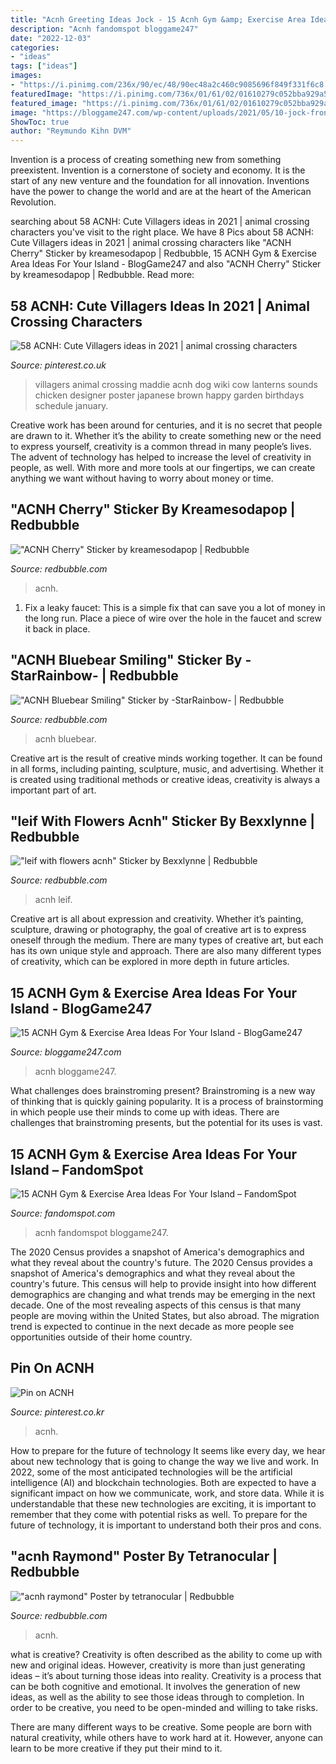 ```yaml
---
title: "Acnh Greeting Ideas Jock - 15 Acnh Gym &amp; Exercise Area Ideas For Your Island"
description: "Acnh fandomspot bloggame247"
date: "2022-12-03"
categories:
- "ideas"
tags: ["ideas"]
images:
- "https://i.pinimg.com/236x/90/ec/48/90ec48a2c460c9085696f849f331f6c8.jpg"
featuredImage: "https://i.pinimg.com/736x/01/61/02/01610279c052bba929a572cb3066fe4a.jpg"
featured_image: "https://i.pinimg.com/736x/01/61/02/01610279c052bba929a572cb3066fe4a.jpg"
image: "https://bloggame247.com/wp-content/uploads/2021/05/10-jock-front-yard-garden-area.jpg"
ShowToc: true
author: "Reymundo Kihn DVM"
---
```



Invention is a process of creating something new from something preexistent. Invention is a cornerstone of society and economy. It is the start of any new venture and the foundation for all innovation. Inventions have the power to change the world and are at the heart of the American Revolution.

	

		
searching about 58 ACNH: Cute Villagers ideas in 2021 | animal crossing characters you've visit to the right place. We have 8 Pics about 58 ACNH: Cute Villagers ideas in 2021 | animal crossing characters like &quot;ACNH Cherry&quot; Sticker by kreamesodapop | Redbubble, 15 ACNH Gym &amp; Exercise Area Ideas For Your Island - BlogGame247 and also &quot;ACNH Cherry&quot; Sticker by kreamesodapop | Redbubble. Read more:
		
    
## 58 ACNH: Cute Villagers Ideas In 2021 | Animal Crossing Characters

<img loading=lazy src="https://i.pinimg.com/236x/90/ec/48/90ec48a2c460c9085696f849f331f6c8.jpg" onerror="this.onerror=null;this.src='https://tse1.mm.bing.net/th?id=OIP.SSp2T9DwdxnSKyVkK9KGAAAAAA&amp;pid=15.1';" alt="58 ACNH: Cute Villagers ideas in 2021 | animal crossing characters">

_Source: pinterest.co.uk_

>villagers animal crossing maddie acnh dog wiki cow lanterns sounds chicken designer poster japanese brown happy garden birthdays schedule january. 

	

Creative work has been around for centuries, and it is no secret that people are drawn to it. Whether it’s the ability to create something new or the need to express yourself, creativity is a common thread in many people’s lives. The advent of technology has helped to increase the level of creativity in people, as well. With more and more tools at our fingertips, we can create anything we want without having to worry about money or time.

    
## &quot;ACNH Cherry&quot; Sticker By Kreamesodapop | Redbubble

<img loading=lazy src="https://ih1.redbubble.net/image.1383674996.9797/stf,small,600x600-c,0,0,1000,1000.jpg" onerror="this.onerror=null;this.src='https://tse4.mm.bing.net/th?id=OIP.5N6dX1crn9Z6iMT9bqzviAHaHa&amp;pid=15.1';" alt="&quot;ACNH Cherry&quot; Sticker by kreamesodapop | Redbubble">

_Source: redbubble.com_

>acnh. 

	

1. Fix a leaky faucet: This is a simple fix that can save you a lot of money in the long run. Place a piece of wire over the hole in the faucet and screw it back in place.

    
## &quot;ACNH Bluebear Smiling&quot; Sticker By -StarRainbow- | Redbubble

<img loading=lazy src="https://ih1.redbubble.net/image.1407661200.1221/st,small,507x507-pad,600x600,f8f8f8.u1.jpg" onerror="this.onerror=null;this.src='https://tse4.mm.bing.net/th?id=OIP.W_244r7Gr9keNO1uMUo1wgHaHa&amp;pid=15.1';" alt="&quot;ACNH Bluebear Smiling&quot; Sticker by -StarRainbow- | Redbubble">

_Source: redbubble.com_

>acnh bluebear. 

	

Creative art is the result of creative minds working together. It can be found in all forms, including painting, sculpture, music, and advertising. Whether it is created using traditional methods or creative ideas, creativity is always a important part of art.

    
## &quot;leif With Flowers Acnh&quot; Sticker By Bexxlynne | Redbubble

<img loading=lazy src="https://ih1.redbubble.net/image.1375835058.6932/st,small,507x507-pad,600x600,f8f8f8.jpg" onerror="this.onerror=null;this.src='https://tse1.mm.bing.net/th?id=OIP.pwy1n2kJBGcM7k8j5uxENwHaHa&amp;pid=15.1';" alt="&quot;leif with flowers acnh&quot; Sticker by Bexxlynne | Redbubble">

_Source: redbubble.com_

>acnh leif. 

	

Creative art is all about expression and creativity. Whether it’s painting, sculpture, drawing or photography, the goal of creative art is to express oneself through the medium. There are many types of creative art, but each has its own unique style and approach. There are also many different types of creativity, which can be explored in more depth in future articles.

    
## 15 ACNH Gym &amp; Exercise Area Ideas For Your Island - BlogGame247

<img loading=lazy src="https://bloggame247.com/wp-content/uploads/2021/05/10-jock-front-yard-garden-area.jpg" onerror="this.onerror=null;this.src='https://tse4.mm.bing.net/th?id=OIP.OdQsdUvOqc1pQRTRdspzSQHaEK&amp;pid=15.1';" alt="15 ACNH Gym &amp; Exercise Area Ideas For Your Island - BlogGame247">

_Source: bloggame247.com_

>acnh bloggame247. 

	

What challenges does brainstroming present?
Brainstroming is a new way of thinking that is quickly gaining popularity. It is a process of brainstorming in which people use their minds to come up with ideas. There are challenges that brainstroming presents, but the potential for its uses is vast.

    
## 15 ACNH Gym &amp; Exercise Area Ideas For Your Island – FandomSpot

<img loading=lazy src="https://static.fandomspot.com/images/03/13138/03-soccer-field-area-acnh.jpg" onerror="this.onerror=null;this.src='https://tse1.mm.bing.net/th?id=OIP.lcad_XxWBlZ_aD9AbShP_QHaEK&amp;pid=15.1';" alt="15 ACNH Gym &amp; Exercise Area Ideas For Your Island – FandomSpot">

_Source: fandomspot.com_

>acnh fandomspot bloggame247. 

	

The 2020 Census provides a snapshot of America's demographics and what they reveal about the country's future.
The 2020 Census provides a snapshot of America's demographics and what they reveal about the country's future. This census will help to provide insight into how different demographics are changing and what trends may be emerging in the next decade. One of the most revealing aspects of this census is that many people are moving within the United States, but also abroad. The migration trend is expected to continue in the next decade as more people see opportunities outside of their home country.

    
## Pin On ACNH

<img loading=lazy src="https://i.pinimg.com/736x/01/61/02/01610279c052bba929a572cb3066fe4a.jpg" onerror="this.onerror=null;this.src='https://tse3.mm.bing.net/th?id=OIP.coQVm1m80MwqNi8wQ4q-lQHaEK&amp;pid=15.1';" alt="Pin on ACNH">

_Source: pinterest.co.kr_

>acnh. 

	

How to prepare for the future of technology
It seems like every day, we hear about new technology that is going to change the way we live and work. In 2022, some of the most anticipated technologies will be the artificial intelligence (AI) and blockchain technologies. Both are expected to have a significant impact on how we communicate, work, and store data. While it is understandable that these new technologies are exciting, it is important to remember that they come with potential risks as well. To prepare for the future of technology, it is important to understand both their pros and cons.

    
## &quot;acnh Raymond&quot; Poster By Tetranocular | Redbubble

<img loading=lazy src="https://ih1.redbubble.net/image.1127686793.8974/poster,504x498,f8f8f8-pad,600x600,f8f8f8.jpg" onerror="this.onerror=null;this.src='https://tse1.mm.bing.net/th?id=OIP.d_DxH7bIjCTPDrf-wSLRfAHaHa&amp;pid=15.1';" alt="&quot;acnh raymond&quot; Poster by tetranocular | Redbubble">

_Source: redbubble.com_

>acnh. 

	

what is creative?
Creativity is often described as the ability to come up with new and original ideas. However, creativity is more than just generating ideas – it’s about turning those ideas into reality.
Creativity is a process that can be both cognitive and emotional. It involves the generation of new ideas, as well as the ability to see those ideas through to completion. In order to be creative, you need to be open-minded and willing to take risks.

There are many different ways to be creative. Some people are born with natural creativity, while others have to work hard at it. However, anyone can learn to be more creative if they put their mind to it.

